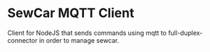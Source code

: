 # SewCar MQTT Client

Client for NodeJS that sends commands using mqtt to full-duplex-connector in order to manage sewcar.
